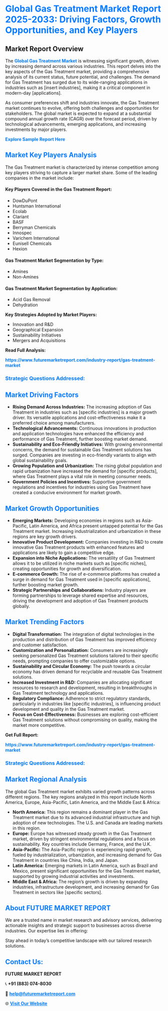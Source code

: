 <h1 style="color: #007BFF;">Global Gas Treatment Market Report 2025-2033: Driving Factors, Growth Opportunities, and Key Players</h1>

<section id="overview">
<h2>Market Report Overview</h2>
<p>The <a href="https://www.futuremarketreport.com/industry-report/gas-treatment-market" style="color: #007BFF; text-decoration: none;"><strong>Global Gas Treatment Market</strong></a> is witnessing significant growth, driven by increasing demand across various industries. This report delves into the key aspects of the Gas Treatment market, providing a comprehensive analysis of its current status, future potential, and challenges. The demand for Gas Treatment has surged due to its wide-ranging applications in industries such as [insert industries], making it a critical component in modern-day [applications].</p>
<p>As consumer preferences shift and industries innovate, the Gas Treatment market continues to evolve, offering both challenges and opportunities for stakeholders. The global market is expected to expand at a substantial compound annual growth rate (CAGR) over the forecast period, driven by technological advancements, emerging applications, and increasing investments by major players.</p>
</section>

<section id="overview">
<p><a href="https://www.futuremarketreport.com/request-sample/reportId=62186" style="color: #007BFF; text-decoration: none;"><strong>Explore Sample Report Here</strong></a></p>
</section>

<section id="key-players">
<h2 style="color: #007BFF;">Market Key Players Analysis</h2>
<p>The Gas Treatment market is characterized by intense competition among key players striving to capture a larger market share. Some of the leading companies in the market include:</p>
<h4>Key Players Covered in the Gas Treatment Report:</h4>
<ul><li>DowDuPont</li><li>Huntsman International</li><li>Ecolab</li><li>Clariant</li><li>BASF</li><li>Berryman Chemicals</li><li>Innospec</li><li>Varichem International</li><li>Eunisell Chemicals</li><li>Hexion</li></ul>
<h4>Gas Treatment Market Segmentation by Type:</h4>
<ul><li>Amines</li><li>Non-Amines</li></ul>

<h4>Gas Treatment Market Segmentation by Application:</h4>
<ul><li>Acid Gas Removal</li><li>Dehydration</li></ul>
<p><strong>Key Strategies Adopted by Market Players:</strong></p>
<ul>
<li>Innovation and R&D</li>
<li>Geographical Expansion</li>
<li>Sustainability Initiatives</li>
<li>Mergers and Acquisitions</li>
</ul>
</section>

<section>
<p><strong>Read Full Analysis: </strong></p><a href="https://www.futuremarketreport.com/industry-report/gas-treatment-market" style="color: #007BFF; text-decoration: none;"><strong>https://www.futuremarketreport.com/industry-report/gas-treatment-market</strong></a>
<h3 style="color: #007BFF;">Strategic Questions Addressed:</h3>
</section>

<section id="driving-factors">
<h2 style="color: #007BFF;">Market Driving Factors</h2>
<ul>
<li><strong>Rising Demand Across Industries:</strong> The increasing adoption of Gas Treatment in industries such as [specific industries] is a major growth driver. Its versatile applications and cost-effectiveness make it a preferred choice among manufacturers.</li>
<li><strong>Technological Advancements:</strong> Continuous innovations in production and application technologies have enhanced the efficiency and performance of Gas Treatment, further boosting market demand.</li>
<li><strong>Sustainability and Eco-Friendly Initiatives:</strong> With growing environmental concerns, the demand for sustainable Gas Treatment solutions has surged. Companies are investing in eco-friendly variants to align with global sustainability goals.</li>
<li><strong>Growing Population and Urbanization:</strong> The rising global population and rapid urbanization have increased the demand for [specific products], where Gas Treatment plays a vital role in meeting consumer needs.</li>
<li><strong>Government Policies and Incentives:</strong> Supportive government regulations and incentives for industries using Gas Treatment have created a conducive environment for market growth.</li>
</ul>
</section>

<section id="growth-opportunities">
<h2 style="color: #007BFF;">Market Growth Opportunities</h2>
<ul>
<li><strong>Emerging Markets:</strong> Developing economies in regions such as Asia-Pacific, Latin America, and Africa present untapped potential for the Gas Treatment market. Increasing industrialization and urbanization in these regions are key growth drivers.</li>
<li><strong>Innovative Product Development:</strong> Companies investing in R&D to create innovative Gas Treatment products with enhanced features and applications are likely to gain a competitive edge.</li>
<li><strong>Expansion into Niche Applications:</strong> The versatility of Gas Treatment allows it to be utilized in niche markets such as [specific niches], creating opportunities for growth and diversification.</li>
<li><strong>E-commerce Growth:</strong> The rise of e-commerce platforms has created a surge in demand for Gas Treatment used in [specific applications], further boosting market growth.</li>
<li><strong>Strategic Partnerships and Collaborations:</strong> Industry players are forming partnerships to leverage shared expertise and resources, driving the development and adoption of Gas Treatment products globally.</li>
</ul>
</section>

<section id="trending-factors">
<h2 style="color: #007BFF;">Market Trending Factors</h2>
<ul>
<li><strong>Digital Transformation:</strong> The integration of digital technologies in the production and distribution of Gas Treatment has improved efficiency and customer satisfaction.</li>
<li><strong>Customization and Personalization:</strong> Consumers are increasingly seeking personalized Gas Treatment solutions tailored to their specific needs, prompting companies to offer customizable options.</li>
<li><strong>Sustainability and Circular Economy:</strong> The push towards a circular economy has driven demand for recyclable and reusable Gas Treatment solutions.</li>
<li><strong>Increased Investment in R&D:</strong> Companies are allocating significant resources to research and development, resulting in breakthroughs in Gas Treatment technology and applications.</li>
<li><strong>Regulatory Compliance:</strong> Adherence to strict regulatory standards, particularly in industries like [specific industries], is influencing product development and quality in the Gas Treatment market.</li>
<li><strong>Focus on Cost-Effectiveness:</strong> Businesses are exploring cost-efficient Gas Treatment solutions without compromising on quality, making the market more competitive.</li>
</ul>
</section>

<section>
<p><strong>Get Full Report: </strong></p><a href="https://www.futuremarketreport.com/industry-report/gas-treatment-market" style="color: #007BFF; text-decoration: none;"><strong>https://www.futuremarketreport.com/industry-report/gas-treatment-market</strong></a>
<h3 style="color: #007BFF;">Strategic Questions Addressed:</h3>
</section>


<section id="regional-analysis">
<h2 style="color: #007BFF;">Market Regional Analysis</h2>
<p>The global Gas Treatment market exhibits varied growth patterns across different regions. The key regions analyzed in this report include North America, Europe, Asia-Pacific, Latin America, and the Middle East & Africa:</p>
<ul>
<li><strong>North America:</strong> This region remains a dominant player in the Gas Treatment market due to its advanced industrial infrastructure and high adoption of new technologies. The U.S. and Canada are leading markets in this region.</li>
<li><strong>Europe:</strong> Europe has witnessed steady growth in the Gas Treatment market, driven by stringent environmental regulations and a focus on sustainability. Key countries include Germany, France, and the U.K.</li>
<li><strong>Asia-Pacific:</strong> The Asia-Pacific region is experiencing rapid growth, fueled by industrialization, urbanization, and increasing demand for Gas Treatment in countries like China, India, and Japan.</li>
<li><strong>Latin America:</strong> Emerging markets in Latin America, such as Brazil and Mexico, present significant opportunities for the Gas Treatment market, supported by growing industrial activities and investments.</li>
<li><strong>Middle East & Africa:</strong> The region’s growth is driven by expanding industries, infrastructure development, and increasing demand for Gas Treatment in sectors like [specific sectors].</li>
</ul>
</section>

<footer>
<h2 style="color: #007BFF;">About FUTURE MARKET REPORT</h2>
<p>We are a trusted name in market research and advisory services, delivering actionable insights and strategic support to businesses across diverse industries. Our expertise lies in offering:</p>

<p>Stay ahead in today’s competitive landscape with our tailored research solutions.</p>

<h2 style="color: #007BFF;">Contact Us:</h2>
<p><strong>FUTURE MARKET REPORT</strong></p>
<p>📞 <strong>+91 (883) 074-8030</strong></p>
<p>📧 <strong><a href="mailto:help@futuremarketreport.com" style="color: #007BFF;">help@futuremarketreport.com</a></strong></p>
<p>🌐 <strong><a href="https://www.futuremarketreport.com/" style="color: #007BFF;">Visit Our Website</a></strong></p>
</footer>